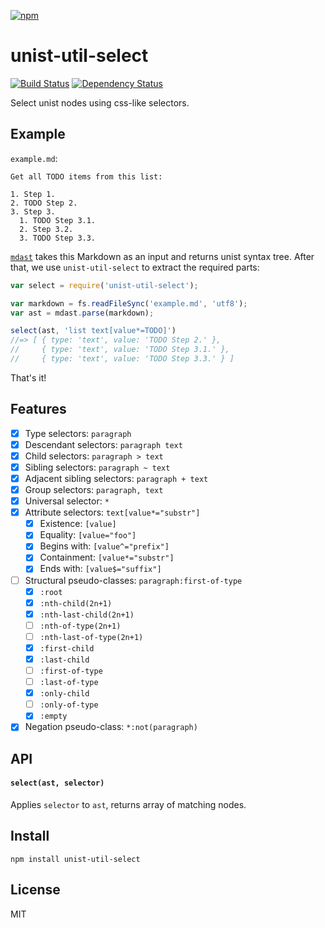 [![npm](https://nodei.co/npm/unist-util-select.png)](https://npmjs.com/package/unist-util-select)

# unist-util-select

[![Build Status][travis-badge]][travis] [![Dependency Status][david-badge]][david]

Select unist nodes using css-like selectors.

[travis]: https://travis-ci.org/eush77/unist-util-select
[travis-badge]: https://travis-ci.org/eush77/unist-util-select.svg?branch=master
[david]: https://david-dm.org/eush77/unist-util-select
[david-badge]: https://david-dm.org/eush77/unist-util-select.png

## Example

`example.md`:

```
Get all TODO items from this list:

1. Step 1.
2. TODO Step 2.
3. Step 3.
  1. TODO Step 3.1.
  2. Step 3.2.
  3. TODO Step 3.3.
```

[`mdast`][mdast] takes this Markdown as an input and returns unist syntax tree. After that, we use `unist-util-select` to extract the required parts:

```js
var select = require('unist-util-select');

var markdown = fs.readFileSync('example.md', 'utf8');
var ast = mdast.parse(markdown);

select(ast, 'list text[value*=TODO]')
//=> [ { type: 'text', value: 'TODO Step 2.' },
//     { type: 'text', value: 'TODO Step 3.1.' },
//     { type: 'text', value: 'TODO Step 3.3.' } ]
```

That's it!

[mdast]: https://github.com/wooorm/mdast

## Features

- [x] Type selectors: `paragraph`
- [x] Descendant selectors: `paragraph text`
- [x] Child selectors: `paragraph > text`
- [x] Sibling selectors: `paragraph ~ text`
- [x] Adjacent sibling selectors: `paragraph + text`
- [x] Group selectors: `paragraph, text`
- [x] Universal selector: `*`
- [x] Attribute selectors: `text[value*="substr"]`
  - [x] Existence: `[value]`
  - [x] Equality: `[value="foo"]`
  - [x] Begins with: `[value^="prefix"]`
  - [x] Containment: `[value*="substr"]`
  - [x] Ends with: `[value$="suffix"]`
- [ ] Structural pseudo-classes: `paragraph:first-of-type`
  - [x] `:root`
  - [x] `:nth-child(2n+1)`
  - [x] `:nth-last-child(2n+1)`
  - [ ] `:nth-of-type(2n+1)`
  - [ ] `:nth-last-of-type(2n+1)`
  - [x] `:first-child`
  - [x] `:last-child`
  - [ ] `:first-of-type`
  - [ ] `:last-of-type`
  - [x] `:only-child`
  - [ ] `:only-of-type`
  - [x] `:empty`
- [x] Negation pseudo-class: `*:not(paragraph)`

## API

#### `select(ast, selector)`

Applies `selector` to `ast`, returns array of matching nodes.

## Install

```
npm install unist-util-select
```

## License

MIT
